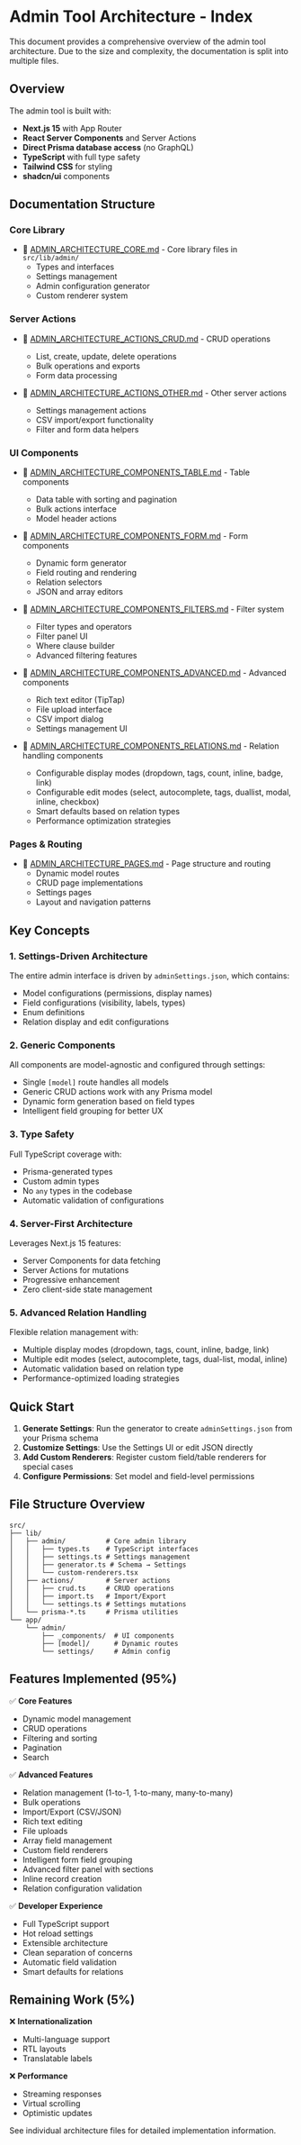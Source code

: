 # Admin Tool Architecture - Index

This document provides a comprehensive overview of the admin tool architecture. Due to the size and complexity, the documentation is split into multiple files.

## Overview

The admin tool is built with:
- **Next.js 15** with App Router
- **React Server Components** and Server Actions
- **Direct Prisma database access** (no GraphQL)
- **TypeScript** with full type safety
- **Tailwind CSS** for styling
- **shadcn/ui** components

## Documentation Structure

### Core Library
- 📁 [ADMIN_ARCHITECTURE_CORE.md](./ADMIN_ARCHITECTURE_CORE.md) - Core library files in `src/lib/admin/`
  - Types and interfaces
  - Settings management
  - Admin configuration generator
  - Custom renderer system

### Server Actions
- 📁 [ADMIN_ARCHITECTURE_ACTIONS_CRUD.md](./ADMIN_ARCHITECTURE_ACTIONS_CRUD.md) - CRUD operations
  - List, create, update, delete operations
  - Bulk operations and exports
  - Form data processing
  
- 📁 [ADMIN_ARCHITECTURE_ACTIONS_OTHER.md](./ADMIN_ARCHITECTURE_ACTIONS_OTHER.md) - Other server actions
  - Settings management actions
  - CSV import/export functionality
  - Filter and form data helpers

### UI Components
- 📁 [ADMIN_ARCHITECTURE_COMPONENTS_TABLE.md](./ADMIN_ARCHITECTURE_COMPONENTS_TABLE.md) - Table components
  - Data table with sorting and pagination
  - Bulk actions interface
  - Model header actions

- 📁 [ADMIN_ARCHITECTURE_COMPONENTS_FORM.md](./ADMIN_ARCHITECTURE_COMPONENTS_FORM.md) - Form components
  - Dynamic form generator
  - Field routing and rendering
  - Relation selectors
  - JSON and array editors

- 📁 [ADMIN_ARCHITECTURE_COMPONENTS_FILTERS.md](./ADMIN_ARCHITECTURE_COMPONENTS_FILTERS.md) - Filter system
  - Filter types and operators
  - Filter panel UI
  - Where clause builder
  - Advanced filtering features

- 📁 [ADMIN_ARCHITECTURE_COMPONENTS_ADVANCED.md](./ADMIN_ARCHITECTURE_COMPONENTS_ADVANCED.md) - Advanced components
  - Rich text editor (TipTap)
  - File upload interface
  - CSV import dialog
  - Settings management UI

- 📁 [ADMIN_ARCHITECTURE_COMPONENTS_RELATIONS.md](./ADMIN_ARCHITECTURE_COMPONENTS_RELATIONS.md) - Relation handling components
  - Configurable display modes (dropdown, tags, count, inline, badge, link)
  - Configurable edit modes (select, autocomplete, tags, duallist, modal, inline, checkbox)
  - Smart defaults based on relation types
  - Performance optimization strategies

### Pages & Routing
- 📁 [ADMIN_ARCHITECTURE_PAGES.md](./ADMIN_ARCHITECTURE_PAGES.md) - Page structure and routing
  - Dynamic model routes
  - CRUD page implementations
  - Settings pages
  - Layout and navigation patterns

## Key Concepts

### 1. Settings-Driven Architecture
The entire admin interface is driven by `adminSettings.json`, which contains:
- Model configurations (permissions, display names)
- Field configurations (visibility, labels, types)
- Enum definitions
- Relation display and edit configurations

### 2. Generic Components
All components are model-agnostic and configured through settings:
- Single `[model]` route handles all models
- Generic CRUD actions work with any Prisma model
- Dynamic form generation based on field types
- Intelligent field grouping for better UX

### 3. Type Safety
Full TypeScript coverage with:
- Prisma-generated types
- Custom admin types
- No `any` types in the codebase
- Automatic validation of configurations

### 4. Server-First Architecture
Leverages Next.js 15 features:
- Server Components for data fetching
- Server Actions for mutations
- Progressive enhancement
- Zero client-side state management

### 5. Advanced Relation Handling
Flexible relation management with:
- Multiple display modes (dropdown, tags, count, inline, badge, link)
- Multiple edit modes (select, autocomplete, tags, dual-list, modal, inline)
- Automatic validation based on relation type
- Performance-optimized loading strategies

## Quick Start

1. **Generate Settings**: Run the generator to create `adminSettings.json` from your Prisma schema
2. **Customize Settings**: Use the Settings UI or edit JSON directly
3. **Add Custom Renderers**: Register custom field/table renderers for special cases
4. **Configure Permissions**: Set model and field-level permissions

## File Structure Overview

```
src/
├── lib/
│   ├── admin/          # Core admin library
│   │   ├── types.ts    # TypeScript interfaces
│   │   ├── settings.ts # Settings management
│   │   ├── generator.ts # Schema → Settings
│   │   └── custom-renderers.tsx
│   ├── actions/        # Server actions
│   │   ├── crud.ts     # CRUD operations
│   │   ├── import.ts   # Import/Export
│   │   └── settings.ts # Settings mutations
│   └── prisma-*.ts     # Prisma utilities
└── app/
    └── admin/
        ├── _components/  # UI components
        ├── [model]/      # Dynamic routes
        └── settings/     # Admin config
```

## Features Implemented (95%)

✅ **Core Features**
- Dynamic model management
- CRUD operations
- Filtering and sorting
- Pagination
- Search

✅ **Advanced Features**
- Relation management (1-to-1, 1-to-many, many-to-many)
- Bulk operations
- Import/Export (CSV/JSON)
- Rich text editing
- File uploads
- Array field management
- Custom field renderers
- Intelligent form field grouping
- Advanced filter panel with sections
- Inline record creation
- Relation configuration validation

✅ **Developer Experience**
- Full TypeScript support
- Hot reload settings
- Extensible architecture
- Clean separation of concerns
- Automatic field validation
- Smart defaults for relations

## Remaining Work (5%)

❌ **Internationalization**
- Multi-language support
- RTL layouts
- Translatable labels

❌ **Performance**
- Streaming responses
- Virtual scrolling
- Optimistic updates

See individual architecture files for detailed implementation information.
